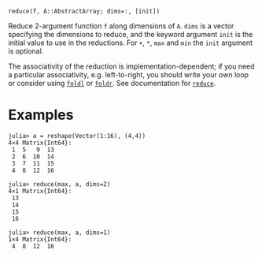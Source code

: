 ```
reduce(f, A::AbstractArray; dims=:, [init])
```

Reduce 2-argument function `f` along dimensions of `A`. `dims` is a vector specifying the dimensions to reduce, and the keyword argument `init` is the initial value to use in the reductions. For `+`, `*`, `max` and `min` the `init` argument is optional.

The associativity of the reduction is implementation-dependent; if you need a particular associativity, e.g. left-to-right, you should write your own loop or consider using [`foldl`](@ref) or [`foldr`](@ref). See documentation for [`reduce`](@ref).

# Examples

```jldoctest
julia> a = reshape(Vector(1:16), (4,4))
4×4 Matrix{Int64}:
 1  5   9  13
 2  6  10  14
 3  7  11  15
 4  8  12  16

julia> reduce(max, a, dims=2)
4×1 Matrix{Int64}:
 13
 14
 15
 16

julia> reduce(max, a, dims=1)
1×4 Matrix{Int64}:
 4  8  12  16
```
